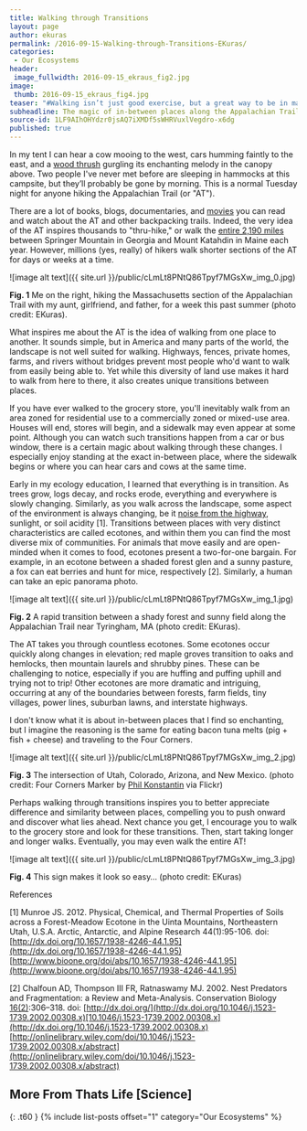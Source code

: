```yaml
---
title: Walking through Transitions
layout: page
author: ekuras
permalink: /2016-09-15-Walking-through-Transitions-EKuras/
categories:
 - Our Ecosystems
header:
 image_fullwidth: 2016-09-15_ekraus_fig2.jpg
image:
 thumb: 2016-09-15_ekraus_fig4.jpg
teaser: "#Walking isn’t just good exercise, but a great way to be in many places at once! #ecotone #AppalachianTrail"
subheadline: The magic of in-between places along the Appalachian Trail
source-id: 1LF9AIhOHYdzr0jsAQ7iXMDf5sWHRVuxlVegdro-x6dg
published: true
---
```

In my tent I can hear a cow mooing to the west, cars humming faintly to the east, and a [wood thrush](https://www.allaboutbirds.org/guide/Wood_Thrush/id) gurgling its enchanting melody in the canopy above. Two people I've never met before are sleeping in hammocks at this campsite, but they’ll probably be gone by morning. This is a normal Tuesday night for anyone hiking the Appalachian Trail (or "AT").

There are a lot of books, blogs, documentaries, and [movies](http://www.imdb.com/title/tt2305051/) you can read and watch about the AT and other backpacking trails. Indeed, the very idea of the AT inspires thousands to "thru-hike," or walk the [entire 2,190 miles](http://www.appalachiantrail.org/home/explore-the-trail) between Springer Mountain in Georgia and Mount Katahdin in Maine each year. However, millions (yes, really) of hikers walk shorter sections of the AT for days or weeks at a time. 

![image alt text]({{ site.url }}/public/cLmLt8PNtQ86Tpyf7MGsXw_img_0.jpg)

**Fig. 1** Me on the right, hiking the Massachusetts section of the Appalachian Trail with my aunt, girlfriend, and father, for a week this past summer (photo credit: EKuras). 

What inspires me about the AT is the idea of walking from one place to another. It sounds simple, but in America and many parts of the world, the landscape is not well suited for walking. Highways, fences, private homes, farms, and rivers without bridges prevent most people who'd want to walk from easily being able to. Yet while this diversity of land use makes it hard to walk from here to there, it also creates unique transitions between places.

If you have ever walked to the grocery store, you'll inevitably walk from an area zoned for residential use to a commercially zoned or mixed-use area. Houses will end, stores will begin, and a sidewalk may even appear at some point. Although you can watch such transitions happen from a car or bus window, there is a certain magic about walking through these changes. I especially enjoy standing at the exact in-between place, where the sidewalk begins or where you can hear cars and cows at the same time.

Early in my ecology education, I learned that everything is in transition. As trees grow, logs decay, and rocks erode, everything and everywhere is slowly changing. Similarly, as you walk across the landscape, some aspect of the environment is always changing, be it [noise from the highway](http://thatslifesci.com/2016-05-16_A-World-Without-Birdsong-AGrade/), sunlight, or soil acidity [1]. Transitions between places with very distinct characteristics are called ecotones, and within them you can find the most diverse mix of communities. For animals that move easily and are open-minded when it comes to food, ecotones present a two-for-one bargain. For example, in an ecotone between a shaded forest glen and a sunny pasture, a fox can eat berries and hunt for mice, respectively [2]. Similarly, a human can take an epic panorama photo.

![image alt text]({{ site.url }}/public/cLmLt8PNtQ86Tpyf7MGsXw_img_1.jpg)

**Fig. 2** A rapid transition between a shady forest and sunny field along the Appalachian Trail near Tyringham, MA (photo credit: EKuras).

The AT takes you through countless ecotones. Some ecotones occur quickly along changes in elevation; red maple groves transition to oaks and hemlocks, then mountain laurels and shrubby pines. These can be challenging to notice, especially if you are huffing and puffing uphill and trying not to trip! Other ecotones are more dramatic and intriguing, occurring at any of the boundaries between forests, farm fields, tiny villages, power lines, suburban lawns, and interstate highways. 

I don't know what it is about in-between places that I find so enchanting, but I imagine the reasoning is the same for eating bacon tuna melts (pig + fish + cheese) and traveling to the Four Corners.

![image alt text]({{ site.url }}/public/cLmLt8PNtQ86Tpyf7MGsXw_img_2.jpg)

**Fig. 3** The intersection of Utah, Colorado, Arizona, and New Mexico. (photo credit: Four Corners Marker by [Phil Konstantin](https://www.flickr.com/photos/36205567@N07/7314449894) via Flickr)

Perhaps walking through transitions inspires you to better appreciate difference and similarity between places, compelling you to push onward and discover what lies ahead. Next chance you get, I encourage you to walk to the grocery store and look for these transitions. Then, start taking longer and longer walks. Eventually, you may even walk the entire AT!

![image alt text]({{ site.url }}/public/cLmLt8PNtQ86Tpyf7MGsXw_img_3.jpg)

**Fig. 4** This sign makes it look so easy… (photo credit: EKuras)

References

[1] Munroe JS. 2012. Physical, Chemical, and Thermal Properties of Soils across a Forest-Meadow Ecotone in the Uinta Mountains, Northeastern Utah, U.S.A. Arctic, Antarctic, and Alpine Research 44(1):95-106. doi: [http://dx.doi.org/10.1657/1938-4246-44.1.95](http://dx.doi.org/10.1657/1938-4246-44.1.95)
[http://www.bioone.org/doi/abs/10.1657/1938-4246-44.1.95](http://www.bioone.org/doi/abs/10.1657/1938-4246-44.1.95) 

[2] Chalfoun AD, Thompson III FR, Ratnaswamy MJ. 2002. Nest Predators and Fragmentation: a Review and Meta-Analysis. Conservation Biology[ 16(2)](http://onlinelibrary.wiley.com/doi/10.1111/cbi.2002.16.issue-2/issuetoc):306–318. doi: [http://dx.doi.org/](http://dx.doi.org/10.1046/j.1523-1739.2002.00308.x)[10.1046/j.1523-1739.2002.00308.x](http://dx.doi.org/10.1046/j.1523-1739.2002.00308.x)
[http://onlinelibrary.wiley.com/doi/10.1046/j.1523-1739.2002.00308.x/abstract](http://onlinelibrary.wiley.com/doi/10.1046/j.1523-1739.2002.00308.x/abstract) 

## More From Thats Life [Science]
{: .t60 }
{% include list-posts offset="1" category="Our Ecosystems" %}
